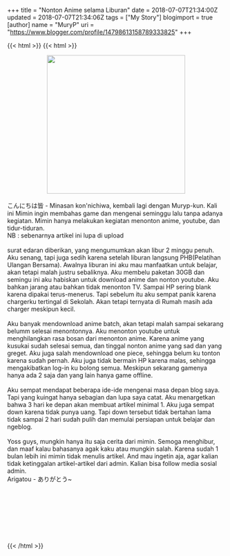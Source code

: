 +++
title = "Nonton Anime selama Liburan"
date = 2018-07-07T21:34:00Z
updated = 2018-07-07T21:34:06Z
tags = ["My Story"]
blogimport = true 
[author]
	name = "MuryP"
	uri = "https://www.blogger.com/profile/14798613158789333825"
+++

{{< html >}}
{{< html >}}
<div class="separator" style="clear: both; text-align: center;"><a href="https://4.bp.blogspot.com/-VrLl5NLtEjk/W0GT79kSk4I/AAAAAAAADx8/IS1-vFk3kHkti6ahuSHIMGai-8jtNjEwQCLcBGAs/s1600/my%2Bstory%2B%25232.jpg" imageanchor="1" style="margin-left: 1em; margin-right: 1em;"><img border="0" data-original-height="495" data-original-width="495" height="320" src="https://4.bp.blogspot.com/-VrLl5NLtEjk/W0GT79kSk4I/AAAAAAAADx8/IS1-vFk3kHkti6ahuSHIMGai-8jtNjEwQCLcBGAs/s320/my%2Bstory%2B%25232.jpg" width="320" /></a></div><br />こんにちは皆 - Minasan kon'nichiwa, kembali lagi dengan Muryp-kun. Kali ini Mimin ingin membahas game dan mengenai seminggu lalu tanpa adanya kegiatan. Mimin hanya melakukan kegiatan menonton anime, youtube, dan tidur-tiduran.<br />NB : sebenarnya artikel ini lupa di upload<br /><br />surat edaran diberikan, yang mengumumkan akan libur 2 minggu penuh. Aku senang, tapi juga sedih karena setelah liburan langsung PHB(Pelatihan Ulangan Bersama). Awalnya liburan ini aku mau manfaatkan untuk belajar, akan tetapi malah justru sebaliknya. Aku membelu paketan 30GB dan semingu ini aku habiskan untuk download anime dan nonton youtube. Aku bahkan jarang atau bahkan tidak menonton TV. Sampai HP sering blank karena dipakai terus-menerus. Tapi sebelum itu aku sempat panik karena chargerku tertingal di Sekolah. Akan tetapi ternyata di Rumah masih ada charger meskipun kecil.<br /><br />Aku banyak mendownload anime batch, akan tetapi malah sampai sekarang belumm selesai menontonnya. Aku menonton youtube untuk menghilangkan rasa bosan dari menonton anime. Karena anime yang kusukai sudah selesai semua, dan tinggal nonton anime yang sad dan yang greget. Aku juga salah mendownload one piece, sehingga belum ku tonton karena sudah pernah. Aku juga tidak bermain HP karena malas, sehingga mengakibatkan log-in ku bolong semua. Meskipun sekarang gamenya hanya ada 2 saja dan yang lain hanya game offline.<br /><br />Aku sempat mendapat beberapa ide-ide mengenai masa depan blog saya. Tapi yang kuingat hanya sebagian dan lupa saya catat. Aku menargetkan bahwa 3 hari ke depan akan membuat artikel minimal 1. Aku juga sempat down karena tidak punya uang. Tapi down tersebut tidak bertahan lama tidak sampai 2 hari sudah pulih dan memulai persiapan untuk belajar dan ngeblog.<br /><br />Yoss guys, mungkin hanya itu saja cerita dari mimin. Semoga menghibur, dan maaf kalau bahasanya agak kaku atau mungkin salah. Karena sudah 1 bulan lebih ini mimin tidak menulis artikel. And mau ingetin aja, agar kalian tidak ketinggalan artikel-artikel dari admin. Kalian bisa follow media sosial admin.<br />Arigatou - ありがとう~<br /><br /><br /><br /><br /><br /><br /><br /><br />
{{< /html >}}
